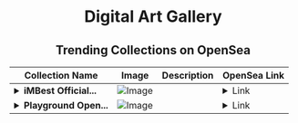 <div align="center">

# Digital Art Gallery

## Trending Collections on OpenSea

| Collection Name                       | Image                                                                                     | Description                       | OpenSea Link                                                                                          |
|---------------------------------------|-------------------------------------------------------------------------------------------|-----------------------------------|--------------------------------------------------------------------------------------------------------|
| **<details><summary>iMBest Official...</summary>iMBest Official NFT</details>** | ![Image](https://i.seadn.io/s/raw/files/85fa5daeafbe37f106b7bb301a63b790.png?w=500&auto=format?w=200&auto=format) |  | <details><summary>Link</summary>[iMBest Official NFT](https://opensea.io/collection/imbest-official-nft)</details> |
| **<details><summary>Playground Open...</summary>Playground Open Ticketing Ecosystem Event 11101</details>** | ![Image](https://i.seadn.io/s/raw/files/ad4b567b5e819f5eb9dc8588aeb6896f.png?w=500&auto=format?w=200&auto=format) |  | <details><summary>Link</summary>[Playground Open Ticketing Ecosystem Event 11101](https://opensea.io/collection/playground-open-ticketing-ecosystem-event-11101)</details> |

</div>